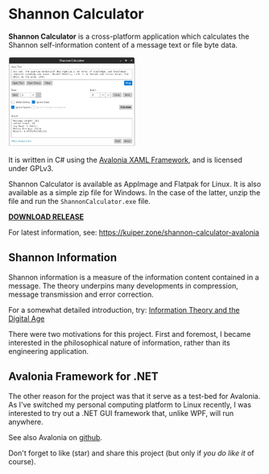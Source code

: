 # Shannon Calculator #

**Shannon Calculator** is a cross-platform application which calculates the Shannon self-information content
of a message text or file byte data.

<img alt="Screenshot" src="Screenshot.png" style="width:50%;max-width:450px;"/>

It is written in C# using the [Avalonia XAML Framework](https://avaloniaui.net/), and is licensed under GPLv3.

Shannon Calculator is available as AppImage and Flatpak for Linux. It is also available as a simple zip file
for Windows. In the case of the latter, unzip the file and run the `ShannonCalculator.exe` file.

[**DOWNLOAD RELEASE**](https://github.com/KuiperZone/Shannon-Calculator/releases/latest)

For latest information, see: https://kuiper.zone/shannon-calculator-avalonia

## Shannon Information ##
Shannon information is a measure of the information content contained in a message. The theory underpins many
developments in compression, message transmission and error correction.

For a somewhat detailed introduction, try: [Information Theory and the Digital Age](https://web.mit.edu/6.933/www/Fall2001/Shannon2.pdf)

There were two motivations for this project. First and foremost, I became interested in the philosophical
nature of information, rather than its engineering application.

## Avalonia Framework for .NET ##
The other reason for the project was that it serve as a test-bed for Avalonia. As I've switched my personal computing
platform to Linux recently, I was interested to try out a .NET GUI framework that, unlike WPF, will run anywhere.

See also Avalonia on [github](https://github.com/AvaloniaUI/Avalonia).

Don't forget to like (star) and share this project (but only if *you do like it* of course).
